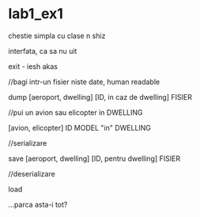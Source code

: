 # lab1_ex1
chestie simpla cu clase n shiz

interfata, ca sa nu uit

exit - iesh akas

//bagi intr-un fisier niste date, human readable

dump [aeroport, dwelling] [ID, in caz de dwelling] FISIER

//pui un avion sau elicopter in DWELLING

[avion, elicopter] ID MODEL "in" DWELLING

//serializare

save [aeroport, dwelling] [ID, pentru dwelling] FISIER

//deserializare

load <la fel ca la save>
  
...parca asta-i tot?
